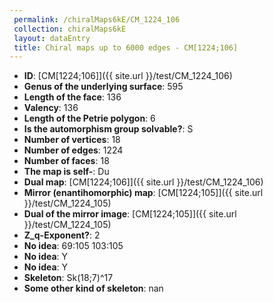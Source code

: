 ```yaml
--- 
 permalink: /chiralMaps6kE/CM_1224_106 
 collection: chiralMaps6kE
 layout: dataEntry
 title: Chiral maps up to 6000 edges - CM[1224;106]
---
```


- **ID**: [CM[1224;106]]({{ site.url }}/test/CM_1224_106)
- **Genus of the underlying surface**: 595
- **Length of the face**: 136
- **Valency**: 136
- **Length of the Petrie polygon**: 6
- **Is the automorphism group solvable?**: S
- **Number of vertices**: 18
- **Number of edges**: 1224
- **Number of faces**: 18
- **The map is self-**: Du
- **Dual map**: [CM[1224;106]]({{ site.url }}/test/CM_1224_106)
- **Mirror (enantihomorphic) map**: [CM[1224;105]]({{ site.url }}/test/CM_1224_105)
- **Dual of the mirror image**: [CM[1224;105]]({{ site.url }}/test/CM_1224_105)
- **Z_q-Exponent?**: 2
- **No idea**:  69:105 103:105
- **No idea**: Y
- **No idea**: Y
- **Skeleton**: Sk(18;7)^17
- **Some other kind of skeleton**: nan
